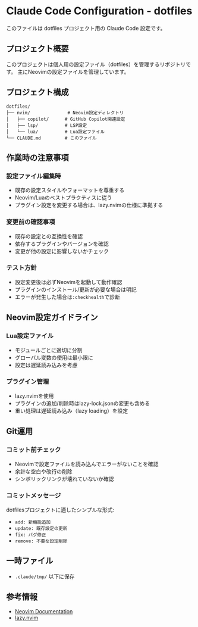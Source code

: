 # Claude Code Configuration - dotfiles

このファイルは dotfiles プロジェクト用の Claude Code 設定です。

## プロジェクト概要

このプロジェクトは個人用の設定ファイル（dotfiles）を管理するリポジトリです。
主にNeovimの設定ファイルを管理しています。

## プロジェクト構成

```
dotfiles/
├── nvim/              # Neovim設定ディレクトリ
│   ├── copilot/      # GitHub Copilot関連設定
│   ├── lsp/          # LSP設定
│   └── lua/          # Lua設定ファイル
└── CLAUDE.md         # このファイル
```

## 作業時の注意事項

### 設定ファイル編集時
- 既存の設定スタイルやフォーマットを尊重する
- Neovim/Luaのベストプラクティスに従う
- プラグイン設定を変更する場合は、lazy.nvimの仕様に準拠する

### 変更前の確認事項
- 既存の設定との互換性を確認
- 依存するプラグインやバージョンを確認
- 変更が他の設定に影響しないかチェック

### テスト方針
- 設定変更後は必ずNeovimを起動して動作確認
- プラグインのインストール/更新が必要な場合は明記
- エラーが発生した場合は`:checkhealth`で診断

## Neovim設定ガイドライン

### Lua設定ファイル
- モジュールごとに適切に分割
- グローバル変数の使用は最小限に
- 設定は遅延読み込みを考慮

### プラグイン管理
- lazy.nvimを使用
- プラグインの追加/削除時はlazy-lock.jsonの変更も含める
- 重い処理は遅延読み込み（lazy loading）を設定

## Git運用

### コミット前チェック
- Neovimで設定ファイルを読み込んでエラーがないことを確認
- 余計な空白や改行の削除
- シンボリックリンクが壊れていないか確認

### コミットメッセージ
dotfilesプロジェクトに適したシンプルな形式:
- `add: 新機能追加`
- `update: 既存設定の更新`
- `fix: バグ修正`
- `remove: 不要な設定削除`

## 一時ファイル
- `.claude/tmp/` 以下に保存

## 参考情報
- [Neovim Documentation](https://neovim.io/doc/)
- [lazy.nvim](https://github.com/folke/lazy.nvim)
